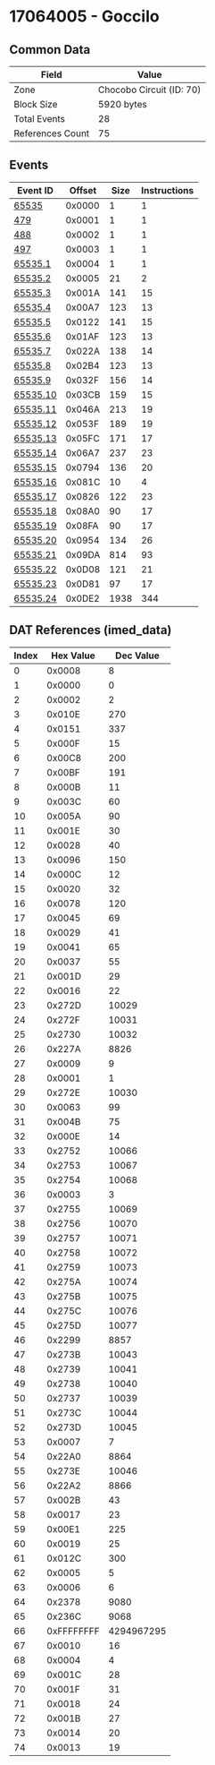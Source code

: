 # 17064005 - Goccilo

## Common Data

| Field            | Value                    |
|------------------|--------------------------|
| Zone             | Chocobo Circuit (ID: 70) |
| Block Size       | 5920 bytes               |
| Total Events     | 28                       |
| References Count | 75                       |

## Events

| Event ID                  | Offset   |   Size |   Instructions |
|---------------------------|----------|--------|----------------|
| [65535](./65535.md)       | 0x0000   |      1 |              1 |
| [479](./479.md)           | 0x0001   |      1 |              1 |
| [488](./488.md)           | 0x0002   |      1 |              1 |
| [497](./497.md)           | 0x0003   |      1 |              1 |
| [65535.1](./65535.1.md)   | 0x0004   |      1 |              1 |
| [65535.2](./65535.2.md)   | 0x0005   |     21 |              2 |
| [65535.3](./65535.3.md)   | 0x001A   |    141 |             15 |
| [65535.4](./65535.4.md)   | 0x00A7   |    123 |             13 |
| [65535.5](./65535.5.md)   | 0x0122   |    141 |             15 |
| [65535.6](./65535.6.md)   | 0x01AF   |    123 |             13 |
| [65535.7](./65535.7.md)   | 0x022A   |    138 |             14 |
| [65535.8](./65535.8.md)   | 0x02B4   |    123 |             13 |
| [65535.9](./65535.9.md)   | 0x032F   |    156 |             14 |
| [65535.10](./65535.10.md) | 0x03CB   |    159 |             15 |
| [65535.11](./65535.11.md) | 0x046A   |    213 |             19 |
| [65535.12](./65535.12.md) | 0x053F   |    189 |             19 |
| [65535.13](./65535.13.md) | 0x05FC   |    171 |             17 |
| [65535.14](./65535.14.md) | 0x06A7   |    237 |             23 |
| [65535.15](./65535.15.md) | 0x0794   |    136 |             20 |
| [65535.16](./65535.16.md) | 0x081C   |     10 |              4 |
| [65535.17](./65535.17.md) | 0x0826   |    122 |             23 |
| [65535.18](./65535.18.md) | 0x08A0   |     90 |             17 |
| [65535.19](./65535.19.md) | 0x08FA   |     90 |             17 |
| [65535.20](./65535.20.md) | 0x0954   |    134 |             26 |
| [65535.21](./65535.21.md) | 0x09DA   |    814 |             93 |
| [65535.22](./65535.22.md) | 0x0D08   |    121 |             21 |
| [65535.23](./65535.23.md) | 0x0D81   |     97 |             17 |
| [65535.24](./65535.24.md) | 0x0DE2   |   1938 |            344 |

## DAT References (imed_data)

|   Index | Hex Value   |   Dec Value |
|---------|-------------|-------------|
|       0 | 0x0008      |           8 |
|       1 | 0x0000      |           0 |
|       2 | 0x0002      |           2 |
|       3 | 0x010E      |         270 |
|       4 | 0x0151      |         337 |
|       5 | 0x000F      |          15 |
|       6 | 0x00C8      |         200 |
|       7 | 0x00BF      |         191 |
|       8 | 0x000B      |          11 |
|       9 | 0x003C      |          60 |
|      10 | 0x005A      |          90 |
|      11 | 0x001E      |          30 |
|      12 | 0x0028      |          40 |
|      13 | 0x0096      |         150 |
|      14 | 0x000C      |          12 |
|      15 | 0x0020      |          32 |
|      16 | 0x0078      |         120 |
|      17 | 0x0045      |          69 |
|      18 | 0x0029      |          41 |
|      19 | 0x0041      |          65 |
|      20 | 0x0037      |          55 |
|      21 | 0x001D      |          29 |
|      22 | 0x0016      |          22 |
|      23 | 0x272D      |       10029 |
|      24 | 0x272F      |       10031 |
|      25 | 0x2730      |       10032 |
|      26 | 0x227A      |        8826 |
|      27 | 0x0009      |           9 |
|      28 | 0x0001      |           1 |
|      29 | 0x272E      |       10030 |
|      30 | 0x0063      |          99 |
|      31 | 0x004B      |          75 |
|      32 | 0x000E      |          14 |
|      33 | 0x2752      |       10066 |
|      34 | 0x2753      |       10067 |
|      35 | 0x2754      |       10068 |
|      36 | 0x0003      |           3 |
|      37 | 0x2755      |       10069 |
|      38 | 0x2756      |       10070 |
|      39 | 0x2757      |       10071 |
|      40 | 0x2758      |       10072 |
|      41 | 0x2759      |       10073 |
|      42 | 0x275A      |       10074 |
|      43 | 0x275B      |       10075 |
|      44 | 0x275C      |       10076 |
|      45 | 0x275D      |       10077 |
|      46 | 0x2299      |        8857 |
|      47 | 0x273B      |       10043 |
|      48 | 0x2739      |       10041 |
|      49 | 0x2738      |       10040 |
|      50 | 0x2737      |       10039 |
|      51 | 0x273C      |       10044 |
|      52 | 0x273D      |       10045 |
|      53 | 0x0007      |           7 |
|      54 | 0x22A0      |        8864 |
|      55 | 0x273E      |       10046 |
|      56 | 0x22A2      |        8866 |
|      57 | 0x002B      |          43 |
|      58 | 0x0017      |          23 |
|      59 | 0x00E1      |         225 |
|      60 | 0x0019      |          25 |
|      61 | 0x012C      |         300 |
|      62 | 0x0005      |           5 |
|      63 | 0x0006      |           6 |
|      64 | 0x2378      |        9080 |
|      65 | 0x236C      |        9068 |
|      66 | 0xFFFFFFFF  |  4294967295 |
|      67 | 0x0010      |          16 |
|      68 | 0x0004      |           4 |
|      69 | 0x001C      |          28 |
|      70 | 0x001F      |          31 |
|      71 | 0x0018      |          24 |
|      72 | 0x001B      |          27 |
|      73 | 0x0014      |          20 |
|      74 | 0x0013      |          19 |
